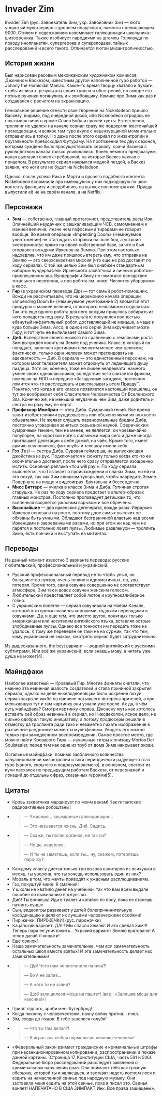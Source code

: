 # Invader Zim
Invader Zim (рус. Завоеватель Зим, укр. Завойовник Зім) — люто упоротый мультсериал с уровнем неадеквата, намного превышающим 9000. Стилем и содержанием напоминает галлюцинации школьника-шизофреника. Также изобилует пародиями на штампы Голливуда по поводу инопланетян, супергероев и суперзлодеев, тайных расследований и всего такого. Отличается лютой мизантропичностью.

## История жизни

Был нарисован расовым мексиканским художником комиксов Джоненом Васкезом, известным другой наполненной гуро работой — Johnny the Homicidal Maniac. Какое-то время творцу хватало и бумаги, чтобы изливать результаты своих трипов и обострений, но вскоре его потные ручонки потянулись и к зомбоящику. Комикс про Зима как раз и создавался с расчетом на экранизацию.

Гениальное решение отнести свое творение на Nickelodeon пришло Васкезу, видимо, под очередной дозой, ибо Nickelodeon отродясь не показывал ничего кроме Спанч Боба и прочей хуеты. Естественно, троллинг не удался: на канале сериал сразу же подвергли жесточайшей премодерации, и всякое там гуро вкупе с нецензурщиной моментально отправились в топку. Но даже после этого сериал по мизантропии и брутальности превосходил Футураму. На протяжении тех двух сезонов, которым суждено было просуществовать сериалу, срачи Васкеза с руководством канала только усиливались. Конец немного предсказуем, канал выставил список требований, на которые Васкез наклал с прицепом. В результате сериал накрылся медной пездой, а Васкез заявил, что ноги его не будет на Nickelodeon.

Однако, после успеха Рика и Морти и прочего подобного контента Nickelodeon вспомнили про имеющуюся у них подходящую по шок-контенту франшизу и сподобились на выпуск полнометражки. Правда выпустили её не на своём канале, а на Netflix.

## Персонажи

*   **Зим** — собственно, главный протагонист, представитель расы Ирк. Эпичнейший неудачник с зашкаливающим ЧСВ, самомнением и манией величия. Иначе чем пафосными тирадами не говорит вообще. Во время операции «Impending Doom» (Неминуемое уничтожение) не стал ждать отправки на поле боя, а устроил экстерминатус прямо на своей собственной базе, за что и был отправлен вождями Иркенов на Землю. При этом настолько надоедлив, что им даже пришлось втереть ему, что отправка на Землю — это сверхсекретная миссия (что еще не раз доставит по ходу сериала). С той же целью Зим был снабжен стандартным набором вундервафель Иркенского захватчика и личным роботом-приспешником зла. Вундервафли Зиму не помогают вследствие тотального невезения, а про робота см. ниже. Числится уборщиком в кафе.
*   **Гир** (в украинском переводе Дір) — тот самый робот-помощник. Вожди не рассчитывали, что на церемонию начала операции «Impending Doom II» (Неминуемое уничтожение 2) вломится этот придурок с манией величия, от которого невозможно отделаться. Так что еще одного робота для него вождям пришлось собирать из чего попадется под руку. В результате получился полностью ебанутый инфантильный робот, доставляющий не меньше, а чаще и куда больше Зима. Алсо, в одной из серий Зим вкручивает мозги Гиру, и тот чуть не выпиливает самого Зима.
*   **Диб.** Вследствие своего низкого по сравнению с землянами роста Зим вынужден косить на Земле под ученика. Класс, в который он попадает, заполнен кретинами немногим менее чем целиком; фактически, только один человек может претендовать на адекватность — Диб. В сериале — это единственный персонаж, на котором мозг телезрителя может отдохнуть от леденящего душу пиздеца. Хотя он, конечно, тоже не лишен неадеквата: намного умнее своих одноклассников, вследствие чего считается фриком, помешан на НЛО и передаче «Загадочные загадки», постоянно ломится что-то расследовать и рассказывать всем Правду™. Понятно, что когда в его классе появляется настоящий пришелец, он тут же воображает себя Спасителем Человечества От Вселенского Зла. Конечно же, не меньший неудачник чем Зим, даже родитель и сестра ни разу ему не верят.
*   **Профессор Мембран** — отец Диба. Сумрачный гений. Все время занят изобретениями вундервафель или объяснениями их нужности обывателям. Не желает слушать паранормальные бредни Диба, постоянно уговаривая заняться серьезной наукой. Сферическим сумрачным гением, тем не менее, не является: он чрезвычайно популярен, на короткой ноге с сильными мира сего и даже иногда приглашает делегации к себе домой, на чаёк. Кроме того, имеет армию поклонников, фан-клубы и телешоу имени себя.
*   **Гэз** (Газ) — сестра Диба. Суровая геймерша, не выпускающая джойстика из рук. Подключается к сюжету только когда кто-то ее окончательно достанет, после чего сразу отправляется изощренно мстить. Основная реплика «You will pay!». По ходу сериала выясняется, что Гэз знает о происхождении и планах Зима, но ей на это похуй, так как Зим слишком тупорылый, чтобы навредить Земле. Повернута на пицце и видеоиграх. Брутальна и бессердечна.
*   **Мисс Биттерс** — училка в классе Зима и Диба. Готичная строгая старушка. Не раз по ходу сериала предстает в альтер-образах главных монстров. Постоянно проповедует детишкам то, что вселенная взорвется ужасным взрывом и все обречены.
*   **Высочайшие** — два иркенских дегенерата, вожди расы. Иерархия Иркенов основана на росте, поэтому двое самых высоких не обязаны быть умными. Обладают безграничной властью над всеми Иркенцами и завоеванными расами, но при этом ни над чем не парятся и постоянно ловят лулзы. Любимые развлекухи — троллить Зима, есть пончики и выступать на митингах.

## Переводы

На данный момент известно 3 варианта перевода: русские любительский, профессиональный и украинский.

*   Русский профессиональный перевод не то чтобы уныл, но большинство лулзов, очень тонких и идиоматичных, он, увы, потерял. Кроме того, сама озвучка совершенно не соответствует атмосфере, Зим так и вовсе озвучен женским голосом.
*   Любительский представляет собой лютое и крупнокалиберное говно.
*   С украинским полегче — сериал озвучивали на Новом Канале, который в то время славился хорошими, годными переводами и озвучками. Да, и еще тем, что вместо шуток, понятных только американцам или носителям английского языка, вставлял острые злободневные лулзы. Однако все тонкости им передать тоже не удалось. К тому же переведен он таки не на суржик, так что тем, кому украинский не знаком, смотреть сериал будет затруднительно.

Из вышесказанного, the best вариант — родной английский с русскими субтитрами. Или всё же украинский, если знаешь мову, а читать уже душа не может[4].

## Майндфаки

Наиболее известный — Кровавый Гир. Многие фоннаты считали, что именно эта невинная шалость создателей и стала причиной закрытия сериала, однако на деле никелодеоновцам было искренне похуй, сериал закрыли какбэ по причине остывшего интереса зрителей, а про мелькавшую тут и там картинку они узнали уже после. Ах да, в чём суть майндфака? Смотри картинку справа. Джонену жуть как хотелось вставить сей образ невинный в сериал, но Никодеколон, ясное дело, не сильно одобрил такую инициативу, а потому продюсеры решили в отместку да троллинга ради тихо и незаметно пихать изображение в различные рандомные моменты мультфильма. Увидеть его можно только при замедленном воспроизведении. Самое простое место, где можно найти Кровавого Гира — начальные титры к эпизоду Mortos Der Soulstealer, перед тем как одна из труб от дома Зима накрывает экран.

Остальные майндфаки, помимо заоблачного количества завуалированной мизантропии и таки периодически радующего глаз гуро (явного, скрытого и подразумеваемого), в основном, состоят из кучи пасхалок по предыдущим работам Васкеза, от персонажей и локаций до отдельных фраз, сказанных героями[5].

## Цитаты

*   Кровь захватчика марширует по моим венам! Как гигантские радиоактивные робоштаны!
*   >   — Ужасные… кошмарные галлюцинации…
    >
    >   — Это называется жизнь, Диб. Садись.
*   >   — Скажи, ты полон органов, не так ли?
    >
    >   — Ну да, наверное.
    >
    >   — И ты не заметишь, если ты… ну, скажем, потеряешь парочку?
*   Каждому классу дается только три вызова санитаров из психушки в месяц, ты уверена, что ты хочешь использовать один из них?
*   Мораль в том, что мечты приводят к ужасным расплющиваниям.
*   Газ, покуштуй мене! Я смачний!
*   У школы не хватило денег на учебники, так что вам всем выдали пособие по выживанию в джунглях.
*   Диб! Ты воняешь! Иди в туалет и катайся по полу, пока не станешь пахнуть лучше.
*   Сын, видеоигры развивают у детей болепричинительную координацию и делают их лучшими человеческими особями!
*   Пиріжечки, ПИРІЖЕЧКИ! (рус. пирожочки)
*   Кацапский вариант: ДА!!! Мы спасли Землю! И это сделал Зим!!! Теперь пора ее уничтожить… Укрский вариант: Землю врятовано! А тепер давай її нищити!
*   Ещё свинок!
*   Наша замечательность замечательнее, чем вся замечательность остальных школ вместе взятых! И эта замечательность делает нас замечательными!
*   >   — Дір! Чого нам не вистачило палива?!
    >
    >   — Бо я не залив…
    >
    >   — А чого ти не залив?
    >
    >   — Щоб залишилося місце на паштет! (вар.: «Залишив мiсце для кексика!»)
*   Привіт підлого, зроби мені бутерброд!
*   Когда покончу с человечеством, начну войну против… пчел.
*   Зiм, сходи до лiкаря! В тебе завелися голуби!
*   >   — Что ты там делал?!
    >
    >   — Я играл как любая нормальная личинка человека!
*   «Федеральный закон взимает гражданские и криминальные штрафы при несанкционированном копировании, распространении и показе данной картины. (Страница 17, Конституции США, часть 501 и 506). Федеральное бюро расследований расследует заявления о криминальном нарушении прав. Они поймают тебя как грязную обезьяну, которой ты и являешься, и заставят надеть костюм лося и ездить на намасленной свинье под народную музыку. Они заставили меня ездить на этой свинье, пока я писал это. Свинья воняет! НАПЕЧАТАНО В США ЗИМПАКТ Инк. Все права защищены».
